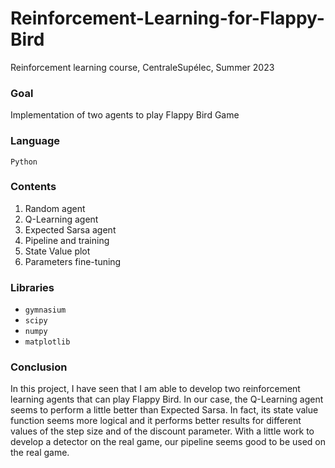 # Reinforcement-Learning-for-Flappy-Bird
Reinforcement learning course, CentraleSupélec, Summer 2023

### Goal
Implementation of two agents to play Flappy Bird Game

### Language
```Python```

### Contents
1. Random agent
2. Q-Learning agent
3. Expected Sarsa agent
4. Pipeline and training
5. State Value plot
6. Parameters fine-tuning

### Libraries
* ```gymnasium```
* ```scipy```
* ```numpy```
* ```matplotlib```

### Conclusion
In this project, I have seen that I am able to develop two reinforcement learning agents that can play Flappy Bird. In our case, the Q-Learning agent seems to perform a little better than Expected Sarsa. In fact, its state value function seems more logical and it performs better results for different values of the step size and of the discount parameter. With a little work to develop a detector on the real game, our pipeline seems good to be used on the real game.
